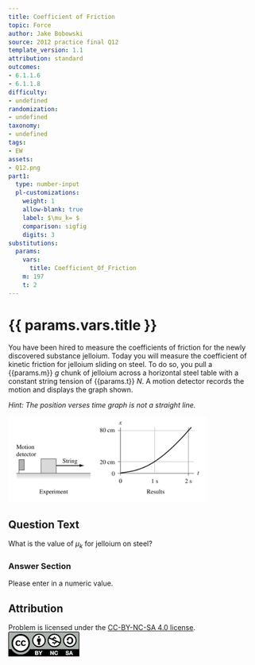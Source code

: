 ```yaml
---
title: Coefficient of Friction
topic: Force
author: Jake Bobowski
source: 2012 practice final Q12
template_version: 1.1
attribution: standard
outcomes:
- 6.1.1.6
- 6.1.1.8
difficulty:
- undefined
randomization:
- undefined
taxonomy:
- undefined
tags:
- EW
assets:
- Q12.png
part1:
  type: number-input
  pl-customizations:
    weight: 1
    allow-blank: true
    label: $\mu_k= $
    comparison: sigfig
    digits: 3
substitutions:
  params:
    vars:
      title: Coefficient_Of_Friction
    m: 197
    t: 2
---
```

# {{ params.vars.title }}
You have been hired to measure the coefficients of friction for the newly discovered substance jelloium.
Today you will measure the coefficient of kinetic friction for jelloium sliding on steel.
To do so, you pull a {{params.m}} $g$ chunk of jelloium across a horizontal steel table with a constant string tension of {{params.t}} $N$.
A motion detector records the motion and displays the graph shown.

*Hint: The position verses time graph is not a straight line.*

<img src="Q12.png" alt= "Two images are shown. The first one is a diagram of the experiment in which Jelloium is being pulled by a string to the right while a motion detector records the motion on the right. The second image is a graph of the results of the experiment. The graph is a quadratic parabola. The y-axis is the distance in cm and the x-axis is the time in seconds. The graph depicts 20cm in one second and 80cm in in two seconds" width=400>

## Question Text

What is the value of $\mu_k$ for jelloium on steel?

### Answer Section

Please enter in a numeric value.

## Attribution

Problem is licensed under the [CC-BY-NC-SA 4.0 license](https://creativecommons.org/licenses/by-nc-sa/4.0/).<br> ![The Creative Commons 4.0 license requiring attribution-BY, non-commercial-NC, and share-alike-SA license.](https://raw.githubusercontent.com/firasm/bits/master/by-nc-sa.png)